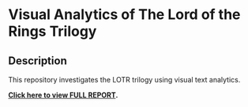 # Visual Analytics of The Lord of the Rings Trilogy

## Description
This repository investigates the LOTR trilogy using visual text analytics.

**[Click here to view FULL REPORT](report.pdf).**
